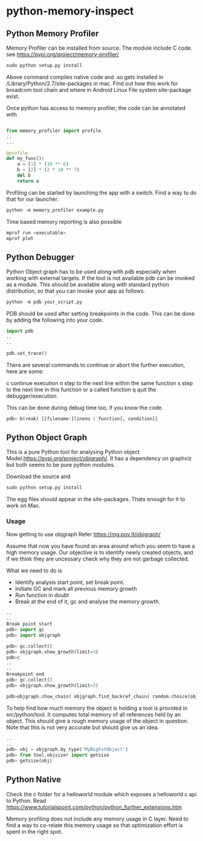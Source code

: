 # python-memory-inspect

## Python Memory Profiler
Memory Profiler can be installed from source. The module include C code. see https://pypi.org/project/memory-profiler/

```python
sudo python setup.py install 
```
Above command compiles native code and .so gets installed in /Library/Python/2.7/site-packages in mac. Find out how this work for broadcom tool chain and where in Android Linux File system site-package exist.

Once python has access to memory profiler, the code can be annotated with 

```python

from memory_profiler import profile
..
...

@profile
def my_func():
    a = [1] * (10 ** 6)
    b = [2] * (2 * 10 ** 7)
    del b
    return a
```

Profiling can be started by launching the app with a switch. Find a way to do that for our launcher.


```python
python -m memory_profiler example.py
```
Time based memory reporting is also possible

```python
mprof run <executable>
mprof plot
```      


## Python Debugger
Python Object graph has to be used along with pdb especially when working with external targets. If the tool is not available pdb can be invoked as a module. This should be available along with standard python distribution, so that you can invoke your app as follows.

```python
python -m pdb your_script.py
```
PDB should be used after setting breakpoints in the code. This can be done by adding the following into your code.

```python
import pdb
..
..

pdb.set_trace()

```
There are several commands to continue or abort the further execution, here are some:

c continue execution
n step to the next line within the same function
s step to the next line in this function or a called function
q quit the debugger/execution

This can be done during debug time too, if you know the code.

```python
pdb> b(reak) [[filename:]lineno | function[, condition]]
```

## Python Object Graph
This is a pure Python tool for analysing Python object Model.https://pypi.org/project/objgraph/. It has a dependency on graphviz but both seems to be pure python modules.

Download the source and

```python
sudo python setup.py install 
```
The egg files should appear in the site-packages. Thats enough for it to work on Mac.

### Usage

Now getting to use objgraph Refer https://mg.pov.lt/objgraph/

Assume that now you have found an area around which you seem to have a high memory usage. Our objective is to identify newly created objects, and if we think they are uncessary check why they are not garbage collected.

What we need to do is

* Identify analysis start point, set break point.
* Initiate GC and mark all previous memory growth
* Run function in doubt
* Break at the end of it, gc and analyse the memory growth.

```python
..
..
Break point start
pdb> import gc
pdb> import objgraph

pdb> gc.collect()
pdb> objgraph.show_growth(limit=3)
pdb>c
..
..
Breakpoint end
pdb> gc.collect()
pdb> objgraph.show_growth(limit=3)

pdb>objgraph.show_chain( objgraph.find_backref_chain( random.choice(objgraph.by_type('MyBigFatObject')),objgraph.is_proper_module),filename='chain.png')
```

To help find how much memory the object is holding a tool is provided in src/python/tool. It computes total memory of all references held by an object. This should give a rough memory usage of the object in question. Note that this is not very accurate but should give us an idea.

```python
..
..
pdb> obj = objgraph.by_type('MyBigFatObject')
pdb> from tool.objsizer import getsize 
pdb> getsize(obj)
```

## Python Native

Check the c folder for a helloworld module which exposes a helloworld c api to Python. Read https://www.tutorialspoint.com/python/python_further_extensions.htm

Memory profiling does not include any memory usage in C layer. Need to find a way to co-relate this memory usage so that optimization effort is spent in the right spot.
